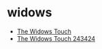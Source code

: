 # widows

 * [The Widows Touch](../../index/t/the-widows-touch-243424.json)
 * [The Widows Touch 243424](../../index/t/the-widows-touch-243424.json)
